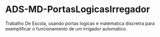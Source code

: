 # ADS-MD-PortasLogicasIrregador
Trabalho De Escola, usando portas logicas e matematica discretra para exemplificar o funcionamento de um irrigador automatico.
